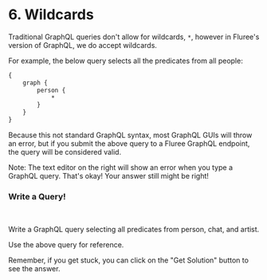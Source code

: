 # 6. Wildcards

Traditional GraphQL queries don't allow for wildcards, `*`, however in Fluree's version of GraphQL, we do accept wildcards.

For example, the below query selects all the predicates from all people:

```graphql
{
    graph {
        person {
            *
        }
    }
}
```

Because this not standard GraphQL syntax, most GraphQL GUIs will throw an error, but if you submit the above query to a Fluree GraphQL endpoint, the query will be considered valid.

Note: The text editor on the right will show an error when you type a GraphQL query. That's okay! Your answer still might be right!

<div class="challenge">
<h3>Write a Query!</h3>
<br/>
<p>Write a GraphQL query selecting all predicates from person, chat, and artist.</p>

<p>Use the above query for reference.</p>
<p>Remember, if you get stuck, you can click on the "Get Solution" button to see the answer.</p>
</div>
<br/>
<br/>
